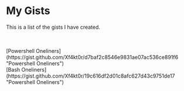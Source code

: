 # My Gists
This is a list of the gists I have created.

<br />
<br />
[Powershell Oneliners](https://gist.github.com/Xf4kt0r/d7baf2c8546e9831ae07ac536ce891f6 "Powershell Oneliners")  
<br />
[Bash Oneliners](https://gist.github.com/Xf4kt0r/19c616df2d01c8afc627d43c9751de17 "Powershell Oneliners")  